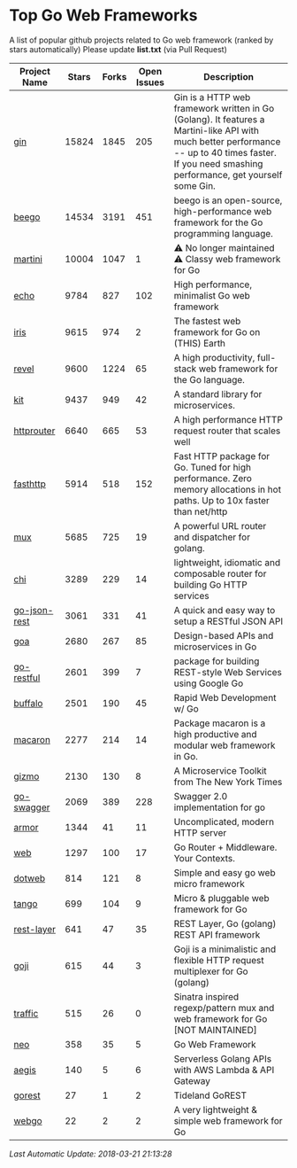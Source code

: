 # Top Go Web Frameworks
A list of popular github projects related to Go web framework (ranked by stars automatically)
Please update **list.txt** (via Pull Request)

| Project Name | Stars | Forks | Open Issues | Description |
| ------------ | ----- | ----- | ----------- | ----------- |
| [gin](https://github.com/gin-gonic/gin) | 15824 | 1845 | 205 | Gin is a HTTP web framework written in Go (Golang). It features a Martini-like API with much better performance -- up to 40 times faster. If you need smashing performance, get yourself some Gin. |
| [beego](https://github.com/astaxie/beego) | 14534 | 3191 | 451 | beego is an open-source, high-performance web framework for the Go programming language. |
| [martini](https://github.com/go-martini/martini) | 10004 | 1047 | 1 | ⚠️ No longer maintained ⚠️  Classy web framework for Go |
| [echo](https://github.com/labstack/echo) | 9784 | 827 | 102 | High performance, minimalist Go web framework |
| [iris](https://github.com/kataras/iris) | 9615 | 974 | 2 | The fastest web framework for Go on (THIS) Earth |
| [revel](https://github.com/revel/revel) | 9600 | 1224 | 65 | A high productivity, full-stack web framework for the Go language. |
| [kit](https://github.com/go-kit/kit) | 9437 | 949 | 42 | A standard library for microservices. |
| [httprouter](https://github.com/julienschmidt/httprouter) | 6640 | 665 | 53 | A high performance HTTP request router that scales well |
| [fasthttp](https://github.com/valyala/fasthttp) | 5914 | 518 | 152 | Fast HTTP package for Go. Tuned for high performance. Zero memory allocations in hot paths. Up to 10x faster than net/http |
| [mux](https://github.com/gorilla/mux) | 5685 | 725 | 19 | A powerful URL router and dispatcher for golang. |
| [chi](https://github.com/go-chi/chi) | 3289 | 229 | 14 | lightweight, idiomatic and composable router for building Go HTTP services |
| [go-json-rest](https://github.com/ant0ine/go-json-rest) | 3061 | 331 | 41 | A quick and easy way to setup a RESTful JSON API |
| [goa](https://github.com/goadesign/goa) | 2680 | 267 | 85 | Design-based APIs and microservices in Go |
| [go-restful](https://github.com/emicklei/go-restful) | 2601 | 399 | 7 | package for building REST-style Web Services using Google Go |
| [buffalo](https://github.com/gobuffalo/buffalo) | 2501 | 190 | 45 | Rapid Web Development w/ Go |
| [macaron](https://github.com/go-macaron/macaron) | 2277 | 214 | 14 | Package macaron is a high productive and modular web framework in Go. |
| [gizmo](https://github.com/NYTimes/gizmo) | 2130 | 130 | 8 | A Microservice Toolkit from The New York Times |
| [go-swagger](https://github.com/go-swagger/go-swagger) | 2069 | 389 | 228 | Swagger 2.0 implementation for go |
| [armor](https://github.com/labstack/armor) | 1344 | 41 | 11 | Uncomplicated, modern HTTP server |
| [web](https://github.com/gocraft/web) | 1297 | 100 | 17 | Go Router + Middleware. Your Contexts. |
| [dotweb](https://github.com/devfeel/dotweb) | 814 | 121 | 8 | Simple and easy go web micro framework |
| [tango](https://github.com/lunny/tango) | 699 | 104 | 9 | Micro & pluggable web framework for Go |
| [rest-layer](https://github.com/rs/rest-layer) | 641 | 47 | 35 | REST Layer, Go (golang) REST API framework |
| [goji](https://github.com/goji/goji) | 615 | 44 | 3 | Goji is a minimalistic and flexible HTTP request multiplexer for Go (golang) |
| [traffic](https://github.com/pilu/traffic) | 515 | 26 | 0 | Sinatra inspired regexp/pattern mux and web framework for Go [NOT MAINTAINED] |
| [neo](https://github.com/ivpusic/neo) | 358 | 35 | 5 | Go Web Framework |
| [aegis](https://github.com/tmaiaroto/aegis) | 140 | 5 | 6 | Serverless Golang APIs with AWS Lambda & API Gateway |
| [gorest](https://github.com/tideland/gorest) | 27 | 1 | 2 | Tideland GoREST |
| [webgo](https://github.com/bnkamalesh/webgo) | 22 | 2 | 2 | A very lightweight & simple web framework for Go |

*Last Automatic Update: 2018-03-21 21:13:28*